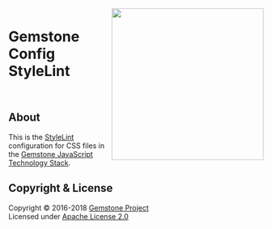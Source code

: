 
<img src="https://rawgit.com/gemstonejs/gemstone-artwork/master/gemstone-logo-white.svg" width="300" align="right" alt=""/>

Gemstone Config StyleLint
=========================

<p/>
<img src="https://nodei.co/npm/gemstone-config-stylelint.png?downloads=true&stars=true" alt=""/>
<p/>
<img src="https://david-dm.org/rse/gemstone-config-stylelint.png" alt=""/>

About
-----

This is the [StyleLint](https://stylelint.io/) configuration for CSS files in the
[Gemstone JavaScript Technology Stack](http://gemstonejs.com).

Copyright &amp; License
-----------------------

Copyright &copy; 2016-2018 [Gemstone Project](http://gemstonejs.com)<br/>
Licensed under [Apache License 2.0](https://spdx.org/licenses/Apache-2.0)

